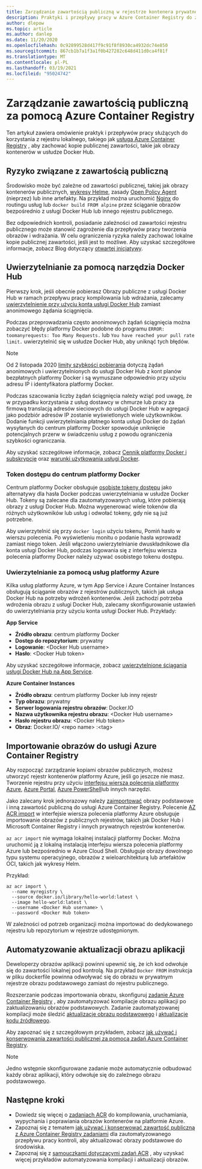```yaml
---
title: Zarządzanie zawartością publiczną w rejestrze kontenera prywatnego
description: Praktyki i przepływy pracy w Azure Container Registry do zarządzania zależnościami na publicznych obrazach z usługi Docker Hub i innej zawartości publicznej
author: dlepow
ms.topic: article
ms.author: danlep
ms.date: 11/20/2020
ms.openlocfilehash: 0c92899528d417f9c91f8f8930ca4932dc74e850
ms.sourcegitcommit: 867cb1b7a1f3a1f0b427282c648d411d0ca4f81f
ms.translationtype: MT
ms.contentlocale: pl-PL
ms.lasthandoff: 03/19/2021
ms.locfileid: "95024742"
---
```

# <a name="manage-public-content-with-azure-container-registry"></a>Zarządzanie zawartością publiczną za pomocą Azure Container Registry

Ten artykuł zawiera omówienie praktyk i przepływów pracy służących do korzystania z rejestru lokalnego, takiego jak [usługa Azure Container Registry](container-registry-intro.md) , aby zachować kopie publicznej zawartości, takie jak obrazy kontenerów w usłudze Docker Hub. 


## <a name="risks-with-public-content"></a>Ryzyko związane z zawartością publiczną

Środowisko może być zależne od zawartości publicznej, takiej jak obrazy kontenerów publicznych, [wykresy Helme](https://helm.sh/), zasady [Open Policy Agent](https://www.openpolicyagent.org/) (nieprzez) lub inne artefakty. Na przykład można uruchomić [Nginx](https://hub.docker.com/_/nginx) do routingu usług lub `docker build FROM alpine` przez ściąganie obrazów bezpośrednio z usługi Docker Hub lub innego rejestru publicznego. 

Bez odpowiednich kontroli, posiadanie zależności od zawartości rejestru publicznego może stanowić zagrożenie dla przepływów pracy tworzenia obrazów i wdrażania. W celu ograniczenia ryzyka należy zachować lokalne kopie publicznej zawartości, jeśli jest to możliwe. Aby uzyskać szczegółowe informacje, zobacz Blog dotyczący [otwartej inicjatywy](https://opencontainers.org/posts/blog/2020-10-30-consuming-public-content/). 

## <a name="authenticate-with-docker-hub"></a>Uwierzytelnianie za pomocą narzędzia Docker Hub

Pierwszy krok, jeśli obecnie pobierasz Obrazy publiczne z usługi Docker Hub w ramach przepływu pracy kompilowania lub wdrażania, zalecamy [uwierzytelnienie przy użyciu konta usługi Docker Hub](https://docs.docker.com/docker-hub/download-rate-limit/#how-do-i-authenticate-pull-requests) zamiast anonimowego żądania ściągnięcia.

Podczas przeprowadzania często anonimowych żądań ściągnięcia można zobaczyć błędy platformy Docker podobne do programu `ERROR: toomanyrequests: Too Many Requests.` lub `You have reached your pull rate limit.` uwierzytelnić się w usłudze Docker Hub, aby uniknąć tych błędów.

> [!NOTE]
> Od 2 listopada 2020 [limity szybkości pobierania](https://docs.docker.com/docker-hub/download-rate-limit) dotyczą żądań anonimowych i uwierzytelnionych do usługi Docker Hub z kont planów bezpłatnych platformy Docker i są wymuszane odpowiednio przy użyciu adresu IP i identyfikatora platformy Docker. 
>
> Podczas szacowania liczby żądań ściągnięcia należy wziąć pod uwagę, że w przypadku korzystania z usług dostawcy w chmurze lub pracy za firmową translacją adresów sieciowych do usługi Docker Hub w agregacji jako podzbiór adresów IP zostanie wyświetlonych wiele użytkowników. Dodanie funkcji uwierzytelniania płatnego konta usługi Docker do żądań wysyłanych do centrum platformy Docker spowoduje uniknięcie potencjalnych przerw w świadczeniu usług z powodu ograniczenia szybkości ograniczania.
>
> Aby uzyskać szczegółowe informacje, zobacz [Cennik platformy Docker i subskrypcje](https://www.docker.com/pricing) oraz [warunki użytkowania usługi Docker](https://www.docker.com/legal/docker-terms-service).

### <a name="docker-hub-access-token"></a>Token dostępu do centrum platformy Docker

Centrum platformy Docker obsługuje [osobiste tokeny dostępu](https://docs.docker.com/docker-hub/access-tokens/) jako alternatywy dla hasła Docker podczas uwierzytelniania w usłudze Docker Hub. Tokeny są zalecane dla zautomatyzowanych usług, które pobierają obrazy z usługi Docker Hub. Można wygenerować wiele tokenów dla różnych użytkowników lub usług i odwołać tokeny, gdy nie są już potrzebne.

Aby uwierzytelnić się przy `docker login` użyciu tokenu, Pomiń hasło w wierszu polecenia. Po wyświetleniu monitu o podanie hasła wprowadź zamiast niego token. Jeśli włączono uwierzytelnianie dwuskładnikowe dla konta usługi Docker Hub, podczas logowania się z interfejsu wiersza polecenia platformy Docker należy używać osobistego tokenu dostępu.

### <a name="authenticate-from-azure-services"></a>Uwierzytelnianie za pomocą usług platformy Azure

Kilka usług platformy Azure, w tym App Service i Azure Container Instances obsługują ściąganie obrazów z rejestrów publicznych, takich jak usługa Docker Hub na potrzeby wdrożeń kontenerów. Jeśli zachodzi potrzeba wdrożenia obrazu z usługi Docker Hub, zalecamy skonfigurowanie ustawień do uwierzytelniania przy użyciu konta usługi Docker Hub. Przykłady:

**App Service**

* **Źródło obrazu**: centrum platformy Docker
* **Dostęp do repozytorium**: prywatny
* **Logowanie**: \<Docker Hub username>
* **Hasło**: \<Docker Hub token>

Aby uzyskać szczegółowe informacje, zobacz [uwierzytelnione ściągania usługi Docker Hub na App Service](https://azure.github.io/AppService/2020/10/15/Docker-Hub-authenticated-pulls-on-App-Service.html).

**Azure Container Instances**

* **Źródło obrazu**: centrum platformy Docker lub inny rejestr
* **Typ obrazu**: prywatny
* **Serwer logowania rejestru obrazów**: Docker.IO
* **Nazwa użytkownika rejestru obrazu**: \<Docker Hub username>
* **Hasło rejestru obrazu**: \<Docker Hub token>
* **Obraz**: Docker.IO/ \<repo name\> :\<tag>

## <a name="import-images-to-an-azure-container-registry"></a>Importowanie obrazów do usługi Azure Container Registry
 
Aby rozpocząć zarządzanie kopiami obrazów publicznych, możesz utworzyć rejestr kontenerów platformy Azure, jeśli go jeszcze nie masz. Tworzenie rejestru przy użyciu [interfejsu wiersza polecenia platformy Azure](container-registry-get-started-azure-cli.md), [Azure Portal](container-registry-get-started-portal.md), [Azure PowerShell](container-registry-get-started-powershell.md)lub innych narzędzi. 

Jako zalecany krok jednorazowy należy [zaimportować](container-registry-import-images.md) obrazy podstawowe i inną zawartość publiczną do usługi Azure Container Registry. Polecenie [AZ ACR import](/cli/azure/acr#az_acr_import) w interfejsie wiersza polecenia platformy Azure obsługuje importowanie obrazów z publicznych rejestrów, takich jak Docker Hub i Microsoft Container Registry i innych prywatnych rejestrów kontenerów. 

`az acr import` nie wymaga lokalnej instalacji platformy Docker. Można uruchomić ją z lokalną instalacją interfejsu wiersza polecenia platformy Azure lub bezpośrednio w Azure Cloud Shell. Obsługuje obrazy dowolnego typu systemu operacyjnego, obrazów z wieloarchitekturą lub artefaktów OCI, takich jak wykresy Helm.

Przykład:

```azurecli-interactive
az acr import \
  --name myregistry \
  --source docker.io/library/hello-world:latest \
  --image hello-world:latest \
  --username <Docker Hub username> \
  --password <Docker Hub token>
```

W zależności od potrzeb organizacji można importować do dedykowanego rejestru lub repozytorium w rejestrze udostępnionym.

## <a name="automate-application-image-updates"></a>Automatyzowanie aktualizacji obrazu aplikacji

Deweloperzy obrazów aplikacji powinni upewnić się, że ich kod odwołuje się do zawartości lokalnej pod kontrolą. Na przykład `Docker FROM` instrukcja w pliku dockerfile powinna odwoływać się do obrazu w prywatnym rejestrze obrazu podstawowego zamiast do rejestru publicznego. 

Rozszerzanie podczas importowania obrazu, skonfiguruj [zadanie Azure Container Registry](container-registry-tasks-overview.md) , aby zautomatyzować kompilacje obrazu aplikacji po zaktualizowaniu obrazów podstawowych. Zadanie zautomatyzowanej kompilacji może śledzić [aktualizacje obrazu podstawowego](container-registry-tasks-base-images.md) i [aktualizacje kodu źródłowego](container-registry-tasks-overview.md#trigger-task-on-source-code-update).

Aby zapoznać się z szczegółowym przykładem, zobacz [jak używać i konserwowania zawartości publicznej za pomocą zadań Azure Container Registry](tasks-consume-public-content.md). 

> [!NOTE]
> Jedno wstępnie skonfigurowane zadanie może automatycznie odbudować każdy obraz aplikacji, który odwołuje się do zależnego obrazu podstawowego. 
 
## <a name="next-steps"></a>Następne kroki
 
* Dowiedz się więcej o [zadaniach ACR](container-registry-tasks-overview.md) do kompilowania, uruchamiania, wypychania i poprawiania obrazów kontenerów na platformie Azure.
* Zapoznaj się z tematem [jak używać i konserwować zawartość publiczną z Azure Container Registry zadaniami](tasks-consume-public-content.md) dla zautomatyzowanego przepływu pracy kontroli, aby aktualizować obrazy podstawowe do środowiska. 
* Zapoznaj się z [samouczkami dotyczącymi zadań ACR](container-registry-tutorial-quick-task.md) , aby uzyskać więcej przykładów automatyzowania kompilacji i aktualizacji obrazów.
